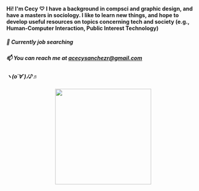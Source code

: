 #### <p align="center">
#### Hi! I'm Cecy ♡ I have a background in compsci and graphic design, and have a masters in sociology. I like to learn new things, and hope to develop useful resources on topics concerning tech and society (e.g., Human-Computer Interaction, Public Interest Technology)
##### 🌱 Currently job searching
##### 📫 You can reach me at acecysanchezr@gmail.com
##### ヽ(o´∀`)ﾉ♪♬

<p align="center">
<img src="https://i.pinimg.com/originals/88/e6/e4/88e6e4860735b137d74c0baa5c7d678d.gif" width="250">
</p>

#### </p>
<!--
**acsanchezr/acsanchezr** is a ✨ _special_ ✨ repository because its `README.md` (this file) appears on your GitHub profile.

Here are some ideas to get you started:

- 🔭 I’m currently working on ...
- 🌱 I’m currently learning ...
- 👯 I’m looking to collaborate on ...
- 🤔 I’m looking for help with ...
- 💬 Ask me about ...
- 📫 How to reach me: ...
- 😄 Pronouns: ...
- ⚡ Fun fact: ...
-->
